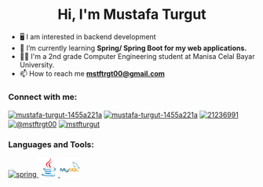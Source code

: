 <h1 align="center">Hi, I'm Mustafa Turgut</h1>

- 🖥️ I am interested in backend development
- 🌱 I’m currently learning **Spring/ Spring Boot for my web applications.**
- 👨‍💻 I'm a 2nd grade Computer Engineering student at Manisa Celal Bayar University.
- 📫 How to reach me **mstftrgt00@gmail.com**

<h3 align="left">Connect with me:</h3>
<p align="left">
<a href="https://linkedin.com/in/mustafa-turgut-1455a221a" target="blank"><img align="center" src="https://img.stackshare.io/service/2927/nPzvMuo2_400x400.png" alt="mustafa-turgut-1455a221a" height="30" width="40" /></a>
<a href="https://linkedin.com/in/mustafa-turgut-1455a221a" target="blank"><img align="center" src="https://raw.githubusercontent.com/rahuldkjain/github-profile-readme-generator/master/src/images/icons/Social/linked-in-alt.svg" alt="mustafa-turgut-1455a221a" height="30" width="40" /></a>
<a href="https://stackoverflow.com/users/21236991" target="blank"><img align="center" src="https://raw.githubusercontent.com/rahuldkjain/github-profile-readme-generator/master/src/images/icons/Social/stack-overflow.svg" alt="21236991" height="30" width="40" /></a>
<a href="https://medium.com/@mstftrgt00" target="blank"><img align="center" src="https://raw.githubusercontent.com/rahuldkjain/github-profile-readme-generator/master/src/images/icons/Social/medium.svg" alt="@mstftrgt00" height="30" width="40" /></a>
<a href="https://www.leetcode.com/mstfturgut" target="blank"><img align="center" src="https://raw.githubusercontent.com/rahuldkjain/github-profile-readme-generator/master/src/images/icons/Social/leet-code.svg" alt="mstfturgut" height="30" width="40" /></a>
</p>

<h3 align="left">Languages and Tools:</h3>
<p align="left"> 
  <a href="https://spring.io/" target="_blank" rel="noreferrer"> <img src="https://www.vectorlogo.zone/logos/springio/springio-icon.svg" alt="spring" width="40" height="40"/> </a>
  <a href="https://www.java.com" target="_blank" rel="noreferrer"> <img src="https://raw.githubusercontent.com/devicons/devicon/master/icons/java/java-original.svg" alt="java" width="40" height="40"/> </a>
  <a href="https://www.mysql.com/" target="_blank" rel="noreferrer"> <img src="https://raw.githubusercontent.com/devicons/devicon/master/icons/mysql/mysql-original-wordmark.svg" alt="mysql" width="40" height="40"/> </a>
  </p>
  
